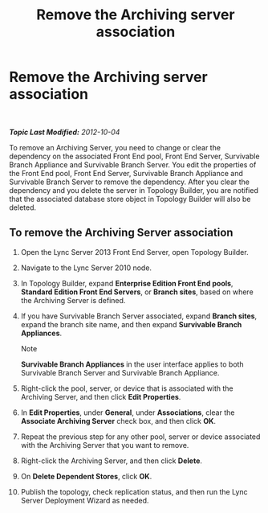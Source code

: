 ﻿---
title: Remove the Archiving server association
TOCTitle: Remove the Archiving server association
ms:assetid: dabac157-71ee-4afe-b0b6-4a083d165ffb
ms:mtpsurl: https://technet.microsoft.com/en-us/library/JJ721903(v=OCS.15)
ms:contentKeyID: 49733837
ms.date: 07/23/2014
mtps_version: v=OCS.15
---

<div data-xmlns="http://www.w3.org/1999/xhtml">

<div class="topic" data-xmlns="http://www.w3.org/1999/xhtml" data-msxsl="urn:schemas-microsoft-com:xslt" data-cs="http://msdn.microsoft.com/en-us/">

<div data-asp="http://msdn2.microsoft.com/asp">

# Remove the Archiving server association

</div>

<div id="mainSection">

<div id="mainBody">

<span> </span>

_**Topic Last Modified:** 2012-10-04_

To remove an Archiving Server, you need to change or clear the dependency on the associated Front End pool, Front End Server, Survivable Branch Appliance and Survivable Branch Server. You edit the properties of the Front End pool, Front End Server, Survivable Branch Appliance and Survivable Branch Server to remove the dependency. After you clear the dependency and you delete the server in Topology Builder, you are notified that the associated database store object in Topology Builder will also be deleted.

<div>

## To remove the Archiving Server association

1.  Open the Lync Server 2013 Front End Server, open Topology Builder.

2.  Navigate to the Lync Server 2010 node.

3.  In Topology Builder, expand **Enterprise Edition Front End pools**, **Standard Edition Front End Servers**, or **Branch sites**, based on where the Archiving Server is defined.

4.  If you have Survivable Branch Server associated, expand **Branch sites**, expand the branch site name, and then expand **Survivable Branch Appliances**.
    
    <div>
    

    > [!NOTE]  
    > <STRONG>Survivable Branch Appliances</STRONG> in the user interface applies to both Survivable Branch Server and Survivable Branch Appliance.

    
    </div>

5.  Right-click the pool, server, or device that is associated with the Archiving Server, and then click **Edit Properties**.

6.  In **Edit Properties**, under **General**, under **Associations**, clear the **Associate Archiving Server** check box, and then click **OK**.

7.  Repeat the previous step for any other pool, server or device associated with the Archiving Server that you want to remove.

8.  Right-click the Archiving Server, and then click **Delete**.

9.  On **Delete Dependent Stores**, click **OK**.

10. Publish the topology, check replication status, and then run the Lync Server Deployment Wizard as needed.

</div>

</div>

<span> </span>

</div>

</div>

</div>

